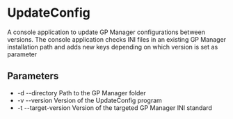 # UpdateConfig
A console application to update GP Manager configurations between versions. The console application checks INI files in an existing GP Manager installation path and adds new keys depending on which version is set as parameter

## Parameters
* -d --directory Path to the GP Manager folder
* -v --version Version of the UpdateConfig program
* -t --target-version Version of the targeted GP Manager INI standard

